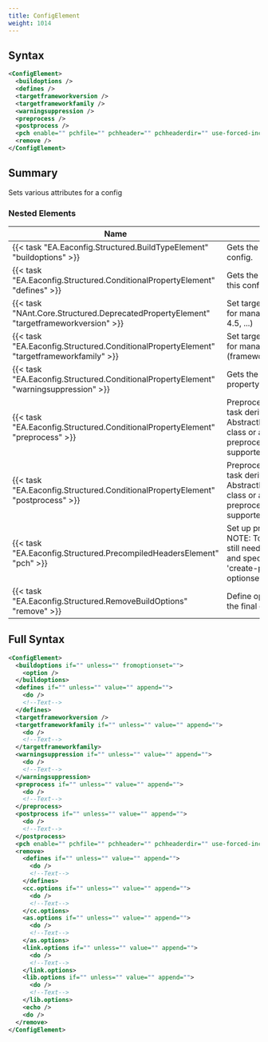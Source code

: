 ```yaml
---
title: ConfigElement
weight: 1014
---
```

## Syntax
```xml
<ConfigElement>
  <buildoptions />
  <defines />
  <targetframeworkversion />
  <targetframeworkfamily />
  <warningsuppression />
  <preprocess />
  <postprocess />
  <pch enable="" pchfile="" pchheader="" pchheaderdir="" use-forced-include="" />
  <remove />
</ConfigElement>
```
## Summary ##
Sets various attributes for a config


### Nested Elements
| Name | Description | Type | Required |
| ---- | ----------- | ---- | -------- |
| {{< task "EA.Eaconfig.Structured.BuildTypeElement" "buildoptions" >}}| Gets the build options for this config. | {{< task "EA.Eaconfig.Structured.BuildTypeElement" >}} | False |
| {{< task "EA.Eaconfig.Structured.ConditionalPropertyElement" "defines" >}}| Gets the macros defined for this config | {{< task "EA.Eaconfig.Structured.ConditionalPropertyElement" >}} | False |
| {{< task "NAnt.Core.Structured.DeprecatedPropertyElement" "targetframeworkversion" >}}| Set target framework version for managed modules (4.0, 4.5, ...) | {{< task "NAnt.Core.Structured.DeprecatedPropertyElement" >}} | False |
| {{< task "EA.Eaconfig.Structured.ConditionalPropertyElement" "targetframeworkfamily" >}}| Set target framework family for managed modules (framework, standard, core) | {{< task "EA.Eaconfig.Structured.ConditionalPropertyElement" >}} | False |
| {{< task "EA.Eaconfig.Structured.ConditionalPropertyElement" "warningsuppression" >}}| Gets the warning suppression property for this config | {{< task "EA.Eaconfig.Structured.ConditionalPropertyElement" >}} | False |
| {{< task "EA.Eaconfig.Structured.ConditionalPropertyElement" "preprocess" >}}| Preprocess step can be C# task derived from AbstractModuleProcessorTask class or a target. Multiple preprocess steps are supported | {{< task "EA.Eaconfig.Structured.ConditionalPropertyElement" >}} | False |
| {{< task "EA.Eaconfig.Structured.ConditionalPropertyElement" "postprocess" >}}| Preprocess step can be C# task derived from AbstractModuleProcessorTask class or a target. Multiple preprocess steps are supported | {{< task "EA.Eaconfig.Structured.ConditionalPropertyElement" >}} | False |
| {{< task "EA.Eaconfig.Structured.PrecompiledHeadersElement" "pch" >}}| Set up precompiled headers.  NOTE: To use this option, you still need to list a source file and specify that file with &#39;create-precompiled-header&#39; optionset. | {{< task "EA.Eaconfig.Structured.PrecompiledHeadersElement" >}} | False |
| {{< task "EA.Eaconfig.Structured.RemoveBuildOptions" "remove" >}}| Define options to remove from the final optionset | {{< task "EA.Eaconfig.Structured.RemoveBuildOptions" >}} | False |

## Full Syntax
```xml
<ConfigElement>
  <buildoptions if="" unless="" fromoptionset="">
    <option />
  </buildoptions>
  <defines if="" unless="" value="" append="">
    <do />
    <!--Text-->
  </defines>
  <targetframeworkversion />
  <targetframeworkfamily if="" unless="" value="" append="">
    <do />
    <!--Text-->
  </targetframeworkfamily>
  <warningsuppression if="" unless="" value="" append="">
    <do />
    <!--Text-->
  </warningsuppression>
  <preprocess if="" unless="" value="" append="">
    <do />
    <!--Text-->
  </preprocess>
  <postprocess if="" unless="" value="" append="">
    <do />
    <!--Text-->
  </postprocess>
  <pch enable="" pchfile="" pchheader="" pchheaderdir="" use-forced-include="" if="" unless="" />
  <remove>
    <defines if="" unless="" value="" append="">
      <do />
      <!--Text-->
    </defines>
    <cc.options if="" unless="" value="" append="">
      <do />
      <!--Text-->
    </cc.options>
    <as.options if="" unless="" value="" append="">
      <do />
      <!--Text-->
    </as.options>
    <link.options if="" unless="" value="" append="">
      <do />
      <!--Text-->
    </link.options>
    <lib.options if="" unless="" value="" append="">
      <do />
      <!--Text-->
    </lib.options>
    <echo />
    <do />
  </remove>
</ConfigElement>
```

